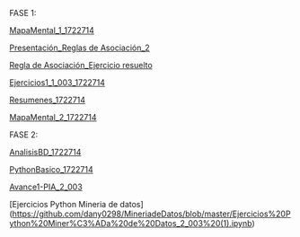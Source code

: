 
FASE 1:

[MapaMental_1_1722714](https://github.com/dany0298/MineriadeDatos/blob/master/MapaMental_1_%7B1722714%7D.pdf)
 
[Presentación_Reglas de Asociación_2](https://github.com/dany0298/MineriadeDatos/blob/master/Presentaci%C3%B3n_Reglas%20de%20Asociaci%C3%B3n_2.pdf%20.pdf)

[Regla de Asociación_Ejercicio resuelto](https://github.com/dany0298/MineriadeDatos/blob/master/Regla%20de%20Asociaci%C3%B3n_Ejercicio%20resuelto.pdf)

[Ejercicios1_1_003_1722714](https://github.com/dany0298/MineriadeDatos/blob/master/Ejercicios1_1_003.pdf.pdf)

[Resumenes_1722714](https://github.com/dany0298/MineriadeDatos/blob/master/Resumenes_%7B1727214%7D.pdf)

[MapaMental_2_1722714](https://github.com/dany0298/MineriadeDatos/blob/master/MapaMental_2_1722714.pdf)


FASE 2:

[AnalisisBD_1722714](https://github.com/dany0298/MineriadeDatos/blob/master/AnalisisBD_1722714.pdf)

[PythonBasico_1722714](https://github.com/dany0298/MineriadeDatos/blob/master/PythonBasico_1722714.ipynb)

[Avance1-PIA_2_003](https://github.com/dany0298/MineriadeDatos/blob/master/Avance1-PIA_2_003.pdf)

[Ejercicios Python Mineria de datos] (https://github.com/dany0298/MineriadeDatos/blob/master/Ejercicios%20Python%20Miner%C3%ADa%20de%20Datos_2_003%20(1).ipynb)
